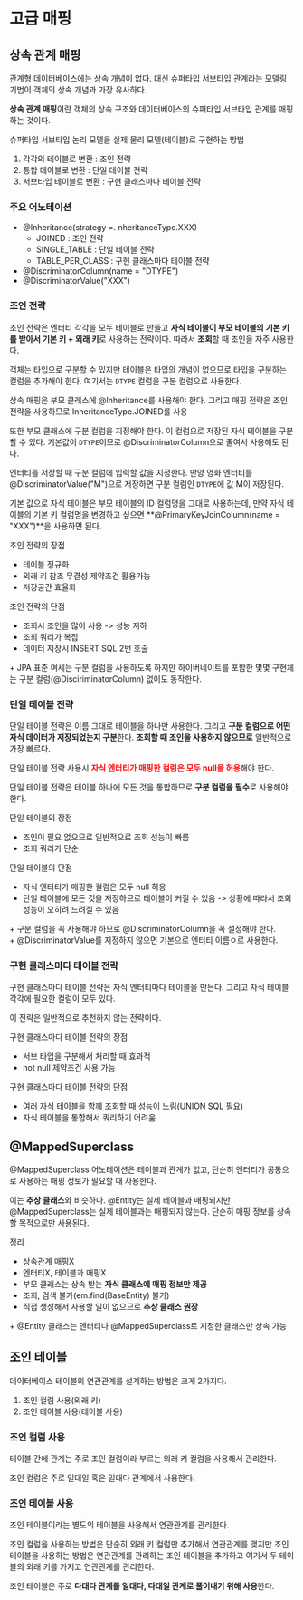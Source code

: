 # 고급 매핑
## 상속 관계 매핑
관계형 데이터베이스에는 상속 개념이 없다. 대신 슈퍼타입 서브타입 관계라는 모델링 기법이 객체의 상속 개념과 가장 유사하다.

**상속 관계 매핑**이란 객체의 상속 구조와 데이터베이스의 슈퍼타입 서브타입 관계를 매핑하는 것이다.

슈퍼타입 서브타입 논리 모델을 실제 물리 모델(테이블)로 구현하는 방법

1. 각각의 테이블로 변환 : 조인 전략
2. 통합 테이블로 변환 : 단일 테이블 전략
3. 서브타입 테이블로 변환 : 구현 클래스마다 테이블 전략

### 주요 어노테이션
- @Inheritance(strategy =. nheritanceType.XXX)
    - JOINED : 조인 전략
    - SINGLE_TABLE : 단일 테이블 전략
    - TABLE_PER_CLASS : 구현 클래스마다 테이블 전략
- @DiscriminatorColumn(name = "DTYPE")
- @DiscriminatorValue("XXX")

### 조인 전략
조인 전략은 엔터티 각각을 모두 테이블로 만들고 **자식 테이블이 부모 테이블의 기본 키를 받아서 기본 키 + 외래 키**로 사용하는 전략이다. 따라서 **조회**할 때 조인을 자주 사용한다.

객체는 타입으로 구분할 수 있지만 테이블은 타입의 개념이 없으므로 타입을 구분하는 컬럼을 추가해야 한다. 여기서는 ```DTYPE``` 컬럼을 구분 컬럼으로 사용한다.

상속 매핑은 부모 클래스에 @Inheritance를 사용해야 한다. 그리고 매핑 전략은 조인 전략을 사용하므로 InheritanceType.JOINED를 사용

또한 부모 클래스에 구분 컬럼을 지정해야 한다. 이 컬럼으로 저장된 자식 테이블을 구분할 수 있다. 기본값이 ```DTYPE```이므로 @DiscriminatorColumn으로 줄여서 사용해도 된다.

엔터티를 저장할 때 구분 컬럼에 입력할 값을 지정한다. 만양 영화 엔터티를 @DiscriminatorValue("M")으로 저장하면 구분 컬럼인 ```DTYPE```에 값 M이 저장된다.

기본 값으로 자식 테이블은 부모 테이블의 ID 컬럼명을 그대로 사용하는데, 만약 자식 테이블의 기본 키 컬럼명을 변경하고 싶으면 **@PrimaryKeyJoinColumn(name = "XXX")**을 사용하면 된다.

조인 전략의 장점
- 테이블 정규화
- 외래 키 참조 무결성 제약조건 활용가능
- 저장공간 효율화

조인 전략의 단점
- 조회시 조인을 많이 사용 -> 성능 저하
- 조회 쿼리가 복잡
- 데이터 저장시 INSERT SQL 2번 호출

\+ JPA 표준 며세는 구분 컬럼을 사용하도록 하지만 하이버네이트를 포함한 몇몇 구현체는 구분 컬럼(@DisciriminatorColumn) 없이도 동작한다.

### 단일 테이블 전략
단일 테이블 전략은 이름 그대로 테이블을 하나만 사용한다. 그리고 **구분 컬럼으로 어떤 자식 데이터가 저장되었는지 구분**한다. **조회할 때 조인을 사용하지 않으므로** 일반적으로 가장 빠르다.

단일 테이블 전략 사용시 **<span style=color:red>자식 엔터티가 매핑한 컬럼은 모두 null을 허용**</span>해야 한다.

단일 테이블 전략은 테이블 하나에 모든 것을 통합하므로 **구분 컬럼을 필수**로 사용해야 한다.

단일 테이블의 장점
- 조인이 필요 없으므로 일반적으로 조회 성능이 빠름
- 조회 쿼리가 단순

단일 테이블의 단점
- 자식 엔터티가 매핑한 컬럼은 모두 null 허용
- 단일 테이블에 모든 것을 저장하므로 테이블이 커질 수 있음 -> 상황에 따라서 조회 성능이 오히려 느려질 수 있음

\+ 구분 컬럼을 꼭 사용해야 하므로 @DiscriminatorColumn을 꼭 설정해야 한다.<br>
\+ @DiscriminatorValue를 지정하지 않으면 기본으로 엔터티 이름ㅇ르 사용한다.

### 구현 클래스마다 테이블 전략
구현 클래스마다 테이블 전략은 자식 엔터티마다 테이블을 만든다. 그리고 자식 테이블 각각에 필요한 컬럼이 모두 있다.

이 전략은 일반적으로 추천하지 않는 전략이다.

구현 클래스마다 테이블 전략의 장점
- 서브 타입을 구분해서 처리할 때 효과적
- not null 제약조건 사용 가능

구현 클래스마다 테이블 전략의 단점
- 여러 자식 테이블을 함께 조회할 때 성능이 느림(UNION SQL 필요)
- 자식 테이블을 통합해서 쿼리하기 어려움

## @MappedSuperclass
@MappedSuperclass 어노테이션은 테이블과 관계가 없고, 단순히 엔터티가 공통으로 사용하는 매핑 정보가 필요할 때 사용한다.

이는 **추상 클래스**와 비슷하다. @Entity는 실제 테이블과 매핑되지만 @MappedSuperclass는 실제 테이블과는 매핑되지 않는다. 단순히 매핑 정보를 상속할 목적으로만 사용된다.

정리
- 상속관계 매핑X
- 엔터티X, 테이블과 매핑X
- 부모 클래스는 상속 받는 **자식 클래스에 매핑 정보만 제공**
- 조회, 검색 불가(em.find(BaseEntity) 불가)
- 직접 생성해서 사용할 일이 없으므로 **추상 클래스 권장**

\+ @Entity 클래스는 엔터티나 @MappedSuperclass로 지정한 클래스만 상속 가능

## 조인 테이블
데이터베이스 테이블의 연관관계를 설계하는 방법은 크게 2가지다.

1. 조인 컬럼 사용(외래 키)
2. 조인 테이블 사용(테이블 사용)

### 조인 컬럼 사용
테이블 간에 관계는 주로 조인 컬럼이라 부르는 외래 키 컬럼을 사용해서 관리한다.

조인 컬럼은 주로 일대일 혹은 일대다 관계에서 사용한다.

### 조인 테이블 사용
조인 테이블이라는 별도의 테이블을 사용해서 연관관계를 관리한다.

조인 컬럼을 사용하는 방법은 단순히 외래 키 컬럼만 추가해서 연관관계를 맺지만 조인 테이블을 사용하는 방법은 연관관계를 관리하는 조인 테이블을 추가하고 여기서 두 테이블의 외래 키를 가지고 연관관계를 관리한다.

조인 테이블은 주로 **다대다 관계를 일대다, 다대일 관계로 풀어내기 위해 사용**한다.